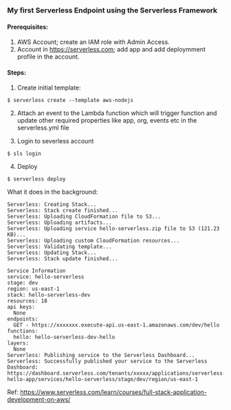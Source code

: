 ### My first Serverless Endpoint using the Serverless Framework


#### Prerequisites: 
1. AWS Account; create an IAM role with Admin Access.
2. Account in https://serverless.com; add app and add deploymment profile in the account.


#### Steps:
1. Create initial template:
```
$ serverless create --template aws-nodejs
```

2. Attach an event to the Lambda function which will trigger function and update other required properties like app, org, events etc in the serverless.yml file

3. Login to severless account
```
$ sls login
```

4. Deploy
```
$ serverless deploy
```
What it does in the background:
```
Serverless: Creating Stack...
Serverless: Stack create finished...
Serverless: Uploading CloudFormation file to S3...
Serverless: Uploading artifacts...
Serverless: Uploading service hello-serverless.zip file to S3 (121.23 KB)...
Serverless: Uploading custom CloudFormation resources...
Serverless: Validating template...
Serverless: Updating Stack...
Serverless: Stack update finished...

Service Information
service: hello-serverless
stage: dev
region: us-east-1
stack: hello-serverless-dev
resources: 18
api keys:
  None
endpoints:
  GET - https://xxxxxxx.execute-api.us-east-1.amazonaws.com/dev/hello
functions:
  hello: hello-serverless-dev-hello
layers:
  None
Serverless: Publishing service to the Serverless Dashboard...
Serverless: Successfully published your service to the Serverless Dashboard: https://dashboard.serverless.com/tenants/xxxxx/applications/serverless-hello-app/services/hello-serverless/stage/dev/region/us-east-1
```

Ref: https://www.serverless.com/learn/courses/full-stack-application-development-on-aws/